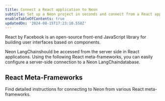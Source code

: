 ```yaml
---
title: Connect a React application to Neon
subtitle: Set up a Neon project in seconds and connect from a React application
enableTableOfContents: true
updatedOn: '2024-08-15T17:23:10.558Z'
---
```


React by Facebook is an open-source front-end JavaScript library for building user interfaces based on components.

Neon LangChainshould be accessed from the server side in React applications. Using the following React meta-frameworks, you can easily configure a server-side connection to a Neon LangChaindatabase.

## React Meta-Frameworks

Find detailed instructions for connecting to Neon from various React meta-frameworks.

<TechnologyNavigation open>

<a href="/docs/guides/nextjs" title="Next.js" description="Connect a Next.js application to Neon" icon="next-js"></a>

<a href="/docs/guides/remix" title="Remix" description="Connect a Remix application to Neon" icon="remix"></a>

</TechnologyNavigation>

<NeedHelp/>
